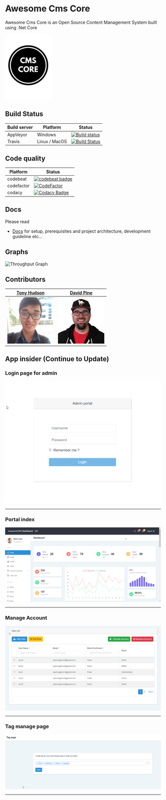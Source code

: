 # Awesome Cms Core

Awesome Cms Core is an Open Source Content Management System built using .Net Core

<img src="img/icon.png" width="150px"/>

## Build Status

| Build server | Platform      | Status                                                                                                                                                 |
| ------------ | ------------- | ------------------------------------------------------------------------------------------------------------------------------------------------------ |
| AppVeyor     | Windows       | [![Build status](https://ci.appveyor.com/api/projects/status/brpoki3qovv7pkab?svg=true)](https://ci.appveyor.com/project/ngohungphuc/awesome-cms-core) |
| Travis       | Linux / MacOS | [![Build Status](https://travis-ci.org/Awesome-CMS-Core/Awesome-CMS-Core.svg?branch=master)](https://travis-ci.org/Awesome-CMS-Core/Awesome-CMS-Core)  |

## Code quality

| Platform   | Status                                                                                                                                                                                                                                                                     |
| ---------- | -------------------------------------------------------------------------------------------------------------------------------------------------------------------------------------------------------------------------------------------------------------------------- |
| codebeat   | [![codebeat badge](https://codebeat.co/badges/eaee1cdf-48da-40dc-96ac-0c2df204a39d)](https://codebeat.co/projects/github-com-awesome-cms-core-awesome-cms-core-master)                                                                                                     |
| codefactor | [![CodeFactor](https://www.codefactor.io/repository/github/awesome-cms-core/awesome-cms-core/badge)](https://www.codefactor.io/repository/github/awesome-cms-core/awesome-cms-core)                                                                                        |
| codacy     | [![Codacy Badge](https://api.codacy.com/project/badge/Grade/5781d47d0e8f499b8a7fbd167105e4f7)](https://www.codacy.com/app/ngohungphuc95/Awesome-CMS-Core?utm_source=github.com&utm_medium=referral&utm_content=Awesome-CMS-Core/Awesome-CMS-Core&utm_campaign=Badge_Grade) |

## Docs

Please read

* [Docs](https://awesome-cms-core.gitbook.io/awesome-cms-core/) for setup, prerequisites and project architecture, development guideline etc...

## Graphs

![Throughput Graph](https://graphs.waffle.io/Awesome-CMS-Core/Awesome-CMS-Core/throughput.svg)

## Contributors

| [Tony Hudson](https://github.com/ngohungphuc)                  | [David Pine](https://github.com/IEvangelist)                        |
| -------------------------------------------------------------- | ------------------------------------------------------------------- |
| <img src="img/contributors/tony.jpg"  alt="tony" width="150"/> | <img src="img/contributors/davidpine.png" alt="tony" width="150" /> |

## App insider (Continue to Update)

### Login page for admin

<img src="img/login.png"/>

---

### Portal index

<img src="img/portal.png"/>

---

### Manage Account

<img src="img/manage-account.png"/>

---

### Tag manage page

<img src="img/tag-page.png"/>

---
